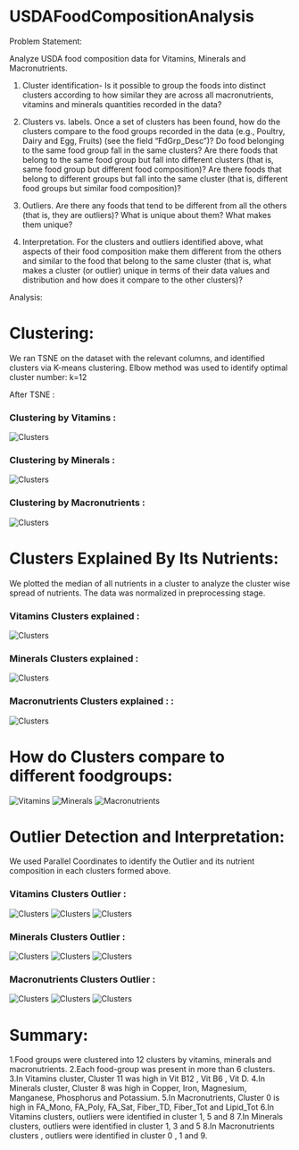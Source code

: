 # USDAFoodCompositionAnalysis

 
Problem Statement:

Analyze USDA food composition data for Vitamins, Minerals and Macronutrients.

1. Cluster identification- Is it possible to group the foods into distinct clusters according to how similar they are across all macronutrients, vitamins and minerals quantities recorded in the data?


2. Clusters vs. labels. Once a set of clusters has been found, how do the clusters compare to the food groups recorded in the data (e.g., Poultry, Dairy and Egg, Fruits) (see the field “FdGrp_Desc”)?
Do food belonging to the same food group fall in the same clusters?
Are there foods that belong to the same food group but fall into different clusters (that is, same food group but different food composition)?
Are there foods that belong to different groups but fall into the same cluster (that is, different food groups but similar food composition)?

3. Outliers. Are there any foods that tend to be different from all the others (that is, they are outliers)? What is unique about them? What makes them unique?


4. Interpretation. For the clusters and outliers identified above, what aspects of their food composition make them different from the others and similar to the food that belong to the same cluster (that is, what makes a cluster (or outlier) unique in terms of their data values and distribution and how does it compare to the other clusters)?



Analysis:


# Clustering:

We ran TSNE on the dataset with the relevant columns, and identified clusters via K-means clustering. Elbow method was used to identify optimal cluster number: k=12

After TSNE :

### Clustering by Vitamins :

![Clusters](/images/visualization-106.png)

### Clustering by Minerals :

![Clusters](/images/visualization-113.png)

### Clustering by Macronutrients :

![Clusters](/images/visualization-120.png)



# Clusters Explained By Its Nutrients:

We plotted the median of all nutrients in a cluster to analyze the cluster wise spread of nutrients. The data was normalized in preprocessing stage.


### Vitamins Clusters explained :

![Clusters](/images/visualization-108.png)

### Minerals Clusters explained :

![Clusters](/images/visualization-115.png)

### Macronutrients Clusters explained : :

![Clusters](/images/visualization-122.png)



# How do Clusters compare to different foodgroups:

![Vitamins](/images/visualization-107.png) ![Minerals](/images/visualization-114.png) ![Macronutrients](/images/visualization-121.png)


# Outlier Detection and Interpretation:

We used Parallel Coordinates to identify the Outlier and its nutrient composition in each clusters formed above.


### Vitamins Clusters Outlier :

![Clusters](/images/visualization-109.png)
![Clusters](/images/visualization-110.png)
![Clusters](/images/visualization-111.png)


### Minerals Clusters Outlier :

![Clusters](/images/visualization-116.png)
![Clusters](/images/visualization-117.png)
![Clusters](/images/visualization-118.png)


### Macronutrients Clusters Outlier :

![Clusters](/images/visualization-123.png)
![Clusters](/images/visualization-124.png)
![Clusters](/images/visualization-125.png)



# Summary:

1.Food groups were clustered into 12 clusters by vitamins, minerals and macronutrients.
2.Each food-group was present in more than 6 clusters.
3.In Vitamins cluster, Cluster 11 was high in Vit B12 , Vit B6 , Vit D.
4.In Minerals cluster, Cluster 8 was high in Copper, Iron, Magnesium, Manganese, Phosphorus and Potassium.
5.In Macronutrients, Cluster 0 is high in FA_Mono, FA_Poly, FA_Sat, Fiber_TD, Fiber_Tot and Lipid_Tot
6.In Vitamins clusters, outliers were identified in cluster 1, 5 and 8
7.In Minerals clusters, outliers were identified in cluster 1, 3 and 5
8.In Macronutrients clusters , outliers were identified in cluster 0 , 1 and 9.






